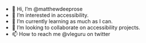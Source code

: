 - 👋 Hi, I’m @matthewdeeprose
- 👀 I’m interested in accessibility.
- 🌱 I’m currently learning as much as I can.
- 💞️ I’m looking to collaborate on accessibility projects.
- 📫 How to reach me @vleguru on twitter

<!---
matthewdeeprose/matthewdeeprose is a ✨ special ✨ repository because its `README.md` (this file) appears on your GitHub profile.
You can click the Preview link to take a look at your changes.
--->
